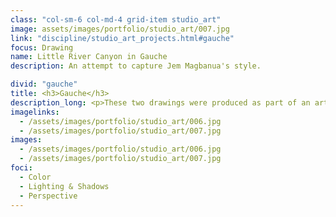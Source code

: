 ```yaml
---
class: "col-sm-6 col-md-4 grid-item studio_art"
image: assets/images/portfolio/studio_art/007.jpg
link: "discipline/studio_art_projects.html#gauche"
focus: Drawing
name: Little River Canyon in Gauche
description: An attempt to capture Jem Magbanua's style.

divid: "gauche"
title: <h3>Gauche</h3>
description_long: <p>These two drawings were produced as part of an artist study. I studied Jem Magbanua's style and incorporated her use of gauche and geometry into these works.</p>
imagelinks: 
  - /assets/images/portfolio/studio_art/006.jpg
  - /assets/images/portfolio/studio_art/007.jpg
images: 
  - /assets/images/portfolio/studio_art/006.jpg
  - /assets/images/portfolio/studio_art/007.jpg
foci: 
  - Color
  - Lighting & Shadows
  - Perspective
---
```

